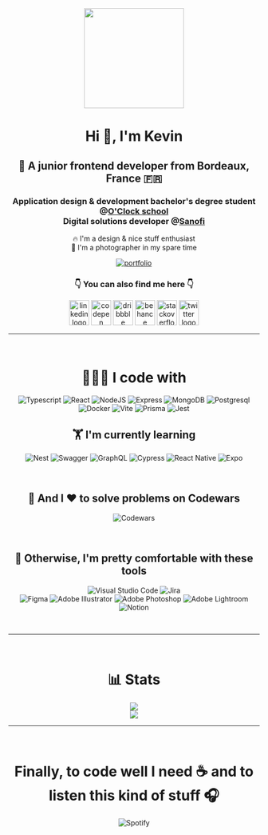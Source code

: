 <div align="center">
  <img src="https://avatars.githubusercontent.com/u/57001657?v=4" width="200"></img>
  <h1 align="center">Hi 👋, I'm Kevin </h1>
  <h2 align="center">🍷 A junior frontend developer from Bordeaux, France 🇫🇷 </h2>
  <h3 align="center">Application design & development bachelor's degree student @<a href="https://www.oclock.io" target="_blank">O'Clock school</a> <br> Digital solutions developer @<a href="https://www.sanofi.com/" target="_blank">Sanofi</a> </h3>
  <p align="center">🔥 I'm a design & nice stuff enthusiast<br>📸 I'm a photographer in my spare time</p>

  [![portfolio](https://img.shields.io/badge/Check_my_Portfolio-44C5A7?style=for-the-badge&logoColor=white)](https://kevinbourgitteau.com/)

  <div align="center">
  <h3>👇 You can also find me here 👇</h3>
  <a href="https://www.linkedin.com/in/kevin-bourgitteau/">  <img src="https://raw.githubusercontent.com/maurodesouza/profile-readme-generator/master/src/assets/icons/social/linkedin/default.svg" width="40" height="50" alt="linkedin logo"  /></a>
  <a href="https://codepen.io/ka-be">  <img src="https://raw.githubusercontent.com/maurodesouza/profile-readme-generator/master/src/assets/icons/social/codepen/default.svg" width="40" height="50" alt="codepen logo"  /></a>
  <a href="https://dribbble.com/Kaabee">  <img src="https://raw.githubusercontent.com/maurodesouza/profile-readme-generator/master/src/assets/icons/social/dribbble/default.svg" width="40" height="50" alt="dribbble logo"  /></a>
  <a href="https://www.behance.net/kaabe">  <img src="https://raw.githubusercontent.com/maurodesouza/profile-readme-generator/master/src/assets/icons/social/behance/default.svg" width="40" height="50" alt="behance logo"  /></a>
  <a href="https://stackoverflow.com/users/13797852/kevin-bjto">  <img src="https://raw.githubusercontent.com/maurodesouza/profile-readme-generator/master/src/assets/icons/social/stackoverflow/default.svg" width="40" height="50" alt="stackoverflow logo"  /></a>
  <a href="https://twitter.com/BjtoKevin">  <img src="https://raw.githubusercontent.com/maurodesouza/profile-readme-generator/master/src/assets/icons/social/twitter/default.svg" width="40" height="50" alt="twitter logo"  /></a>

  </div>

  ---

</div>

<br>

<div align="center">
  <h1 align="center">👨🏻‍💻 I code with</h1>
  <div align="center">

![Typescript](https://img.shields.io/badge/TypeScript-007ACC?style=for-the-badge&logo=typescript&logoColor=white)
![React](https://img.shields.io/badge/React-20232A?style=for-the-badge&logo=react&logoColor=61DAFB)
![NodeJS](https://img.shields.io/badge/Node.js-339933?style=for-the-badge&logo=nodedotjs&logoColor=white)
![Express](https://img.shields.io/badge/Express.js-000000?style=for-the-badge&logo=express&logoColor=white)
![MongoDB](https://img.shields.io/badge/MongoDB-4EA94B?style=for-the-badge&logo=mongodb&logoColor=white)
![Postgresql](https://img.shields.io/badge/PostgreSQL-316192?style=for-the-badge&logo=postgresql&logoColor=white)
![Docker](https://img.shields.io/badge/Docker-2CA5E0?style=for-the-badge&logo=docker&logoColor=white)
![Vite](https://img.shields.io/badge/Vite-B73BFE?style=for-the-badge&logo=vite&logoColor=FFD62E)
![Prisma](https://img.shields.io/badge/Prisma-3982CE?style=for-the-badge&logo=Prisma&logoColor=white)
![Jest](https://img.shields.io/badge/Jest-C21325?style=for-the-badge&logo=jest&logoColor=white)





  </div>

  <h2 align="center">🏋️ I'm currently learning</h2>
  
  ![Nest](https://img.shields.io/badge/nestjs-E0234E?style=for-the-badge&logo=nestjs&logoColor=white)
  ![Swagger](https://img.shields.io/badge/Swagger-85EA2D?style=for-the-badge&logo=Swagger&logoColor=white)
  ![GraphQL](https://img.shields.io/badge/GraphQl-E10098?style=for-the-badge&logo=graphql&logoColor=white)
  ![Cypress](https://img.shields.io/badge/Cypress-17202C?style=for-the-badge&logo=cypress&logoColor=white)
  ![React Native](https://img.shields.io/badge/React_Native-20232A?style=for-the-badge&logo=react&logoColor=61DAFB)
  ![Expo]( https://img.shields.io/badge/Expo-1B1F23?style=for-the-badge&logo=expo&logoColor=white)
 
  	

  <div align="center">

  </div>
  <br />


  <h2 align="center">🧠 And I ❤︎ to solve problems on Codewars</h2>

  ![Codewars](https://www.codewars.com/users/Ka-be/badges/large)

</div>

<br />

<div align="center">
  <h2 align="center">🤌 Otherwise, I'm pretty comfortable with these tools</h2>

![Visual Studio Code](https://img.shields.io/badge/Visual_Studio_Code-0078D4?style=for-the-badge&logo=visual%20studio%20code&logoColor=white)
![Jira](https://img.shields.io/badge/Jira-0052CC?style=for-the-badge&logo=Jira&logoColor=white)  
![Figma](https://img.shields.io/badge/Figma-F24E1E?style=for-the-badge&logo=figma&logoColor=white)
![Adobe Illustrator](https://img.shields.io/badge/Adobe%20Illustrator-FF9A00?style=for-the-badge&logo=adobe%20illustrator&logoColor=white)
![Adobe Photoshop](https://img.shields.io/badge/Adobe%20Photoshop-31A8FF?style=for-the-badge&logo=Adobe%20Photoshop&logoColor=black)
![Adobe Lightroom](https://img.shields.io/badge/Adobe%20Lightroom-31A8FF?style=for-the-badge&logo=Adobe%20Lightroom&logoColor=white)
![Notion](https://img.shields.io/badge/Notion-000000?style=for-the-badge&logo=notion&logoColor=white)

<br />

---
</div>

<br />

<div align="center">
  <h1 align="center">📊 Stats</h1>

  ![](https://github-readme-stats.vercel.app/api?username=ka-be&theme=dark&hide_border=true&include_all_commits=true&count_private=false)<br/>
  ![](https://github-readme-streak-stats.herokuapp.com/?user=ka-be&theme=dark&hide_border=true)<br/>

</div>

---
<br />
<div align="center">
  <h1 align="center">Finally, to code well I need ☕️ and to listen this kind of stuff 🎧</h1>

  ![Spotify](https://spotify-recently-played-readme.vercel.app/api?user=1119074771&count=5)

</div>




